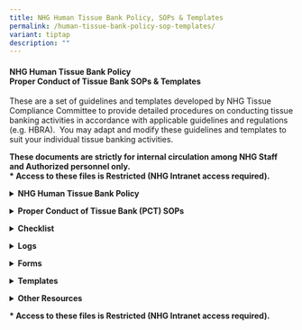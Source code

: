 ```yaml
---
title: NHG Human Tissue Bank Policy, SOPs & Templates
permalink: /human-tissue-bank-policy-sop-templates/
variant: tiptap
description: ""
---
```

<h4><strong>NHG Human Tissue Bank Policy</strong><br><strong>Proper Conduct of Tissue Bank SOPs &amp; Templates</strong></h4>
<p>These are a set of guidelines and templates developed by NHG Tissue Compliance
Committee to provide detailed procedures on conducting tissue banking activities
in accordance with applicable guidelines and regulations (e.g. HBRA).&nbsp;
You may adapt and modify these guidelines and templates to suit your individual
tissue banking activities.</p>
<p><strong>These documents are strictly for internal circulation among NHG Staff and Authorized personnel only.</strong>
<br><strong>* Access to these files is Restricted (NHG Intranet access required).</strong>
</p>
<p></p>
<div data-type="detailGroup" class="isomer-accordion-group isomer-accordion isomer-accordion-white">
<details class="isomer-details">
<summary><strong>NHG Human Tissue Bank Policy</strong>
</summary>
<div data-type="detailsContent" class="isomer-details-content">
<p><a href="https://mynhg.nhg.com.sg/dept/RCU/_layouts/15/guestaccess.aspx?guestaccesstoken=TOWwLxxqKgiYSOah%2bHdecyAt2c%2fOiTIwyrGz3yVTTek%3d&amp;docid=2_1bb1f0d446b0c4ac8b6c75d1426a58b3e&amp;rev=1" rel="noopener noreferrer nofollow" target="_blank"><u>1601-A02&nbsp;NHG&nbsp;Policy&nbsp;for&nbsp;Tissue&nbsp;Banks</u></a>
</p>
<p></p>
</div>
</details>
</div>
<p></p>
<div data-type="detailGroup" class="isomer-accordion-group isomer-accordion isomer-accordion-white">
<details class="isomer-details">
<summary><strong>Proper Conduct of Tissue Bank (PCT) SOPs</strong>
</summary>
<div data-type="detailsContent" class="isomer-details-content">
<p><a href="https://mynhg.nhg.com.sg/dept/RCU/Shared%20Library/Tissue%20Banking/NHG%20Proper%20Conduct%20of%20Tissue%20Bank%20(1500)%20SOPs%20%26%20guidance%20documents/1501-A01%20Prep%20Maintaining%20and%20Communicating%20PCT%20SOPs.pdf" rel="noopener noreferrer nofollow" target="_blank"><u>1501-A01&nbsp;Prep&nbsp;Maintaining&nbsp;and&nbsp;Communicating&nbsp;PCT&nbsp;SOPs</u></a>
</p>
<p><a href="https://mynhg.nhg.com.sg/dept/RCU/Shared%20Library/Tissue%20Banking/NHG%20Proper%20Conduct%20of%20Tissue%20Bank%20(1500)%20SOPs%20%26%20guidance%20documents/1501-A02%20Responsibilities%20of%20the%20Tissue%20Bank%20and%20Tissue%20Collection%20Team.pdf" rel="noopener noreferrer nofollow" target="_blank"><u>1501-A02&nbsp;Responsibilities&nbsp;of&nbsp;the&nbsp;Tissue&nbsp;Bank and Tissue Collection Team</u></a>
</p>
<p><a href="https://mynhg.nhg.com.sg/dept/RCU/Shared%20Library/Tissue%20Banking/NHG%20Proper%20Conduct%20of%20Tissue%20Bank%20(1500)%20SOPs%20%26%20guidance%20documents/1501-A03%20Training%20and%20Education.pdf" rel="noopener noreferrer nofollow" target="_blank"><u>1501-A03&nbsp;Training&nbsp;and&nbsp;Education</u></a>
</p>
<p><a href="https://mynhg.nhg.com.sg/dept/RCU/Shared%20Library/Tissue%20Banking/NHG%20Proper%20Conduct%20of%20Tissue%20Bank%20(1500)%20SOPs%20%26%20guidance%20documents/1501-B01%20Pre%20Initiation%20of%20Tissue%20Banking%20Activities.pdf" rel="noopener noreferrer nofollow" target="_blank"><u>1501-B01&nbsp;Pre-Initiation&nbsp;of&nbsp;Tissue&nbsp;Banking&nbsp;Activities</u></a>
</p>
<p><a href="https://mynhg.nhg.com.sg/dept/RCU/Shared%20Library/Tissue%20Banking/NHG%20Proper%20Conduct%20of%20Tissue%20Bank%20(1500)%20SOPs%20%26%20guidance%20documents/1501-B02%20Interaction%20with%20the%20NHG%20TCC.pdf" rel="noopener noreferrer nofollow" target="_blank"><u>1501-B02&nbsp;Interaction&nbsp;with&nbsp;NHG&nbsp;Tissue&nbsp;Compliance&nbsp;Committee</u></a>
</p>
<p><a href="https://mynhg.nhg.com.sg/dept/RCU/Shared%20Library/Tissue%20Banking/NHG%20Proper%20Conduct%20of%20Tissue%20Bank%20(1500)%20SOPs%20%26%20guidance%20documents/1501-B03%20Documentation.pdf" rel="noopener noreferrer nofollow" target="_blank"><u>1501-B03&nbsp;Documentation</u></a>
</p>
<p><a href="https://mynhg.nhg.com.sg/dept/RCU/Shared%20Library/Tissue%20Banking/NHG%20Proper%20Conduct%20of%20Tissue%20Bank%20(1500)%20SOPs%20%26%20guidance%20documents/1501-B04%20Quality%20Management%20of%20Tissue%20Banks%20and%20Tissue%20Collections.pdf" rel="noopener noreferrer nofollow" target="_blank"><u>1501-B04&nbsp;Quality Management&nbsp;of&nbsp;Tissue&nbsp;Banks and Tissue Collections</u></a>
</p>
<p><a href="https://mynhg.nhg.com.sg/dept/RCU/Shared%20Library/Tissue%20Banking/NHG%20Proper%20Conduct%20of%20Tissue%20Bank%20(1500)%20SOPs%20%26%20guidance%20documents/1501-B05%20Data%20Management.pdf" rel="noopener noreferrer nofollow" target="_blank"><u>1501-B05&nbsp;Data&nbsp;Management</u></a>
</p>
<p><a href="https://mynhg.nhg.com.sg/dept/RCU/Shared%20Library/Tissue%20Banking/NHG%20Proper%20Conduct%20of%20Tissue%20Bank%20(1500)%20SOPs%20%26%20guidance%20documents/1501-B06%20Release%20of%20Tissue%20Specimens.pdf" rel="noopener noreferrer nofollow" target="_blank"><u>1501-B06&nbsp;Release&nbsp;of&nbsp;Tissue&nbsp;Specimens</u></a>
</p>
<p><a href="https://mynhg.nhg.com.sg/dept/RCU/Shared%20Library/Tissue%20Banking/NHG%20Proper%20Conduct%20of%20Tissue%20Bank%20(1500)%20SOPs%20%26%20guidance%20documents/1501-B07%20Closure%20of%20Tissue%20Bank%20and%20or%20Tissue%20Collection.pdf" rel="noopener noreferrer nofollow" target="_blank"><u>1501-B07&nbsp;Closure&nbsp;of&nbsp;Tissue&nbsp;Bank and or Tissue Collection</u></a>
</p>
<p><a href="https://mynhg.nhg.com.sg/dept/RCU/Shared%20Library/Tissue%20Banking/NHG%20Proper%20Conduct%20of%20Tissue%20Bank%20(1500)%20SOPs%20%26%20guidance%20documents/1501-C01%20Informed%20Consent%20Form%20and%20Process%20Requirements.pdf" rel="noopener noreferrer nofollow" target="_blank"><u>1501-C01&nbsp;Informed&nbsp;Consent Form and Process Requirements</u></a>
</p>
<p><a href="https://mynhg.nhg.com.sg/dept/RCU/Shared%20Library/Tissue%20Banking/NHG%20Proper%20Conduct%20of%20Tissue%20Bank%20(1500)%20SOPs%20%26%20guidance%20documents/1501-C02%20Donor%20Recruitment.pdf" rel="noopener noreferrer nofollow" target="_blank"><u>1501-C02&nbsp;Donor&nbsp;Recruitment</u></a>
</p>
<p><a href="https://mynhg.nhg.com.sg/dept/RCU/Shared%20Library/Tissue%20Banking/NHG%20Proper%20Conduct%20of%20Tissue%20Bank%20(1500)%20SOPs%20%26%20guidance%20documents/1501-C03%20Donor%20Management.pdf" rel="noopener noreferrer nofollow" target="_blank"><u>1501-C03&nbsp;Donor&nbsp;Management</u></a>
</p>
<p><a href="https://mynhg.nhg.com.sg/dept/RCU/Shared%20Library/Tissue%20Banking/NHG%20Proper%20Conduct%20of%20Tissue%20Bank%20(1500)%20SOPs%20%26%20guidance%20documents/1501-C04%20Management%20of%20Incidental%20Findings.pdf" rel="noopener noreferrer nofollow" target="_blank"><u>1501-C04&nbsp;Management&nbsp;of&nbsp;Incidental&nbsp;Findings</u></a>
</p>
<p><a href="https://mynhg.nhg.com.sg/dept/RCU/Shared%20Library/Tissue%20Banking/NHG%20Proper%20Conduct%20of%20Tissue%20Bank%20(1500)%20SOPs%20%26%20guidance%20documents/1501-C05%20Human%20Tissue%20Specimen%20Management.pdf" rel="noopener noreferrer nofollow" target="_blank"><u>1501-C05&nbsp;Human&nbsp;Tissue&nbsp;Specimen</u></a>
</p>
<p></p>
</div>
</details>
</div>
<p></p>
<div data-type="detailGroup" class="isomer-accordion-group isomer-accordion isomer-accordion-white">
<details class="isomer-details">
<summary><strong>Checklist</strong>
</summary>
<div data-type="detailsContent" class="isomer-details-content">
<p><a href="https://mynhg.nhg.com.sg/dept/RCU/Shared%20Library/Tissue%20Banking/NHG%20Proper%20Conduct%20of%20Tissue%20Bank%20Forms%20and%20Templates/1502-01%20NHG%20Tissue%20Bank%20and%20Tissue%20Collection%20Review%20Checklist.docx" rel="noopener noreferrer nofollow" target="_blank"><u>1502-01&nbsp;NHG&nbsp;Tissue&nbsp;Bank&nbsp;Review&nbsp;Checklist</u></a>
</p>
<p><a href="https://mynhg.nhg.com.sg/dept/RCU/Shared%20Library/Tissue%20Banking/NHG%20Proper%20Conduct%20of%20Tissue%20Bank%20Forms%20and%20Templates/1502-02%20Eligibility%20Checklist.docx" rel="noopener noreferrer nofollow" target="_blank"><u>1502-02&nbsp;Eligibility&nbsp;Checklist</u></a>
</p>
<p><a href="https://mynhg.nhg.com.sg/dept/RCU/Shared%20Library/Tissue%20Banking/NHG%20Proper%20Conduct%20of%20Tissue%20Bank%20Forms%20and%20Templates/1502-03%20Tissue%20Bank%20and%20or%20Tissue%20Collection%20Closure%20Checklist_V1.0_12Nov2024.docx" rel="noopener nofollow" target="_blank">1502-03 Tissue Bank and or Tissue Collection Closure Checklist</a>
</p>
</div>
</details>
</div>
<p></p>
<div data-type="detailGroup" class="isomer-accordion-group isomer-accordion isomer-accordion-white">
<details class="isomer-details">
<summary><strong>Logs</strong>
</summary>
<div data-type="detailsContent" class="isomer-details-content">
<p><a href="https://mynhg.nhg.com.sg/dept/RCU/Shared%20Library/Tissue%20Banking/NHG%20Proper%20Conduct%20of%20Tissue%20Bank%20Forms%20and%20Templates/1503-01%20Tissue%20Responsibility%20and%20Delegation%20Log.docx" rel="noopener noreferrer nofollow" target="_blank"><u>1503-01 Tissue Responsibility and Delegation Log</u></a>
</p>
<p><a href="https://mynhg.nhg.com.sg/dept/RCU/Shared%20Library/Tissue%20Banking/NHG%20Proper%20Conduct%20of%20Tissue%20Bank%20Forms%20and%20Templates/1503-02%20Tissue%20Bank%20SOP%20Communication%20Log.docx" rel="noopener noreferrer nofollow" target="_blank"><u>1503-02&nbsp;Tissue&nbsp;Bank&nbsp;SOP&nbsp;Communication&nbsp;Log</u></a>
</p>
<p><a href="https://mynhg.nhg.com.sg/dept/rcu/Shared%20Library/Tissue%20Banking/NHG%20Proper%20Conduct%20of%20Tissue%20Bank%20(1500)/Forms%20and%20Templates/1503-03%20Donor%20Screening%20and%20Enrollment%20Log.docx" rel="noopener noreferrer nofollow" target="_blank"><u>1503-03&nbsp;Donor&nbsp;Screening&nbsp;and&nbsp;Enrollment&nbsp;Log</u></a>
</p>
<p><a href="https://mynhg.nhg.com.sg/dept/rcu/Shared%20Library/Tissue%20Banking/NHG%20Proper%20Conduct%20of%20Tissue%20Bank%20(1500)/Forms%20and%20Templates/1503-04%20Donor%20Identification%20log.docx" rel="noopener noreferrer nofollow" target="_blank"><u>1503-04&nbsp;Donor&nbsp;Identification&nbsp;log</u></a>
</p>
<p><a href="https://mynhg.nhg.com.sg/dept/rcu/Shared%20Library/Tissue%20Banking/NHG%20Proper%20Conduct%20of%20Tissue%20Bank%20(1500)/Forms%20and%20Templates/1503-05%20Speciment%20Inventory%20Log.docx" rel="noopener noreferrer nofollow" target="_blank"><u>1503-05&nbsp;Specimen&nbsp;Inventory&nbsp;Log</u></a>
</p>
<p><a href="https://mynhg.nhg.com.sg/dept/rcu/Shared%20Library/Tissue%20Banking/NHG%20Proper%20Conduct%20of%20Tissue%20Bank%20(1500)/Forms%20and%20Templates/1503-06%20Temperature%20Log.docx" rel="noopener noreferrer nofollow" target="_blank"><u>1503-06&nbsp;Temperature&nbsp;Log</u></a>
</p>
<p><a href="https://mynhg.nhg.com.sg/dept/rcu/Shared%20Library/Tissue%20Banking/NHG%20Proper%20Conduct%20of%20Tissue%20Bank%20(1500)/Forms%20and%20Templates/1503-07%20Specimen%20Destruction%20Log.docx" rel="noopener noreferrer nofollow" target="_blank"><u>1503-07&nbsp;Specimen&nbsp;Destruction&nbsp;Log</u></a>
</p>
<p><a href="https://mynhg.nhg.com.sg/dept/rcu/Shared%20Library/Tissue%20Banking/NHG%20Proper%20Conduct%20of%20Tissue%20Bank%20(1500)/Forms%20and%20Templates/1503-08%20Tissue%20Team%20Meeting%20Attendance%20Log.docx" rel="noopener noreferrer nofollow" target="_blank"><u>1503-08 Tissue Team Meeting Attendance Log</u></a>
</p>
<p><a href="https://mynhg.nhg.com.sg/dept/rcu/Shared%20Library/Tissue%20Banking/NHG%20Proper%20Conduct%20of%20Tissue%20Bank%20(1500)/Forms%20and%20Templates/1503-09%20Human%20Tissue%20Informed%20Consent%20Form%20Information%20Tracking%20Log.docx" rel="noopener noreferrer nofollow" target="_blank"><u>1503-09&nbsp;Human&nbsp;Tissue&nbsp;Informed&nbsp;Consent&nbsp;Form&nbsp;Information&nbsp;Tracking&nbsp;Log</u></a>
</p>
<p><a href="https://mynhg.nhg.com.sg/dept/rcu/Shared%20Library/Tissue%20Banking/NHG%20Proper%20Conduct%20of%20Tissue%20Bank%20(1500)/Forms%20and%20Templates/1503-10%20Untoward%20Occurrence%20and%20Serious%20Adverse%20Event%20Tracking%20Log.docx" rel="noopener noreferrer nofollow" target="_blank"><u>1503-10 Untoward Occurrence/ Serious Adverse Event Tracking Log</u></a>
</p>
<p><a href="https://mynhg.nhg.com.sg/dept/rcu/Shared%20Library/Tissue%20Banking/NHG%20Proper%20Conduct%20of%20Tissue%20Bank%20(1500)/Forms%20and%20Templates/1503-11%20Non-compliance%20Tracking%20Log.docx" rel="noopener noreferrer nofollow" target="_blank"><u>1503-11 Non-Compliance / Protocol Deviation Tracking Log</u></a>
</p>
<p></p>
</div>
</details>
</div>
<p></p>
<div data-type="detailGroup" class="isomer-accordion-group isomer-accordion isomer-accordion-white">
<details class="isomer-details">
<summary><strong>Forms</strong>
</summary>
<div data-type="detailsContent" class="isomer-details-content">
<p><a href="https://mynhg.nhg.com.sg/dept/rcu/Shared%20Library/Tissue%20Banking/NHG%20Proper%20Conduct%20of%20Tissue%20Bank%20(1500)/Forms%20and%20Templates/1504-02%20Training%20Record%20Form.doc" rel="noopener noreferrer nofollow" target="_blank"><u>1504-02&nbsp;Training&nbsp;Record&nbsp;Form</u></a>
</p>
<p><a href="https://mynhg.nhg.com.sg/dept/rcu/Shared%20Library/Tissue%20Banking/NHG%20Proper%20Conduct%20of%20Tissue%20Bank%20(1500)/Forms%20and%20Templates/1504-03%20Laboratory%20Request%20Form.docx" rel="noopener noreferrer nofollow" target="_blank"><u>1504-03&nbsp;Laboratory&nbsp;Request&nbsp;Form</u></a>
</p>
<p><a href="https://mynhg.nhg.com.sg/dept/rcu/Shared%20Library/Tissue%20Banking/NHG%20Proper%20Conduct%20of%20Tissue%20Bank%20(1500)/Forms%20and%20Templates/1504-04%20Tissue%20Specimen%20Request%20Form.docx" rel="noopener noreferrer nofollow" target="_blank"><u>1504-04&nbsp;Tissue&nbsp;Specimen&nbsp;Request&nbsp;Form</u></a>
</p>
<p><a href="https://mynhg.nhg.com.sg/dept/rcu/Shared%20Library/Tissue%20Banking/NHG%20Proper%20Conduct%20of%20Tissue%20Bank%20(1500)/Forms%20and%20Templates/1504-05%20Tissue%20Specimen%20Retrieval%20Form.docx" rel="noopener noreferrer nofollow" target="_blank"><u>1504-05&nbsp;Tissue Specimen Retrieval&nbsp;Form</u></a>
</p>
<p><a href="https://mynhg.nhg.com.sg/dept/rcu/Shared%20Library/Tissue%20Banking/NHG%20Proper%20Conduct%20of%20Tissue%20Bank%20(1500)/Forms%20and%20Templates/1504-06%20Withdrawal%20of%20Participation%20Form.docx" rel="noopener noreferrer nofollow" target="_blank"><u>1504-06&nbsp;Withdrawal&nbsp;of&nbsp;Participation&nbsp;Form</u></a>
</p>
<p><a href="https://mynhg.nhg.com.sg/dept/rcu/Shared%20Library/Tissue%20Banking/NHG%20Proper%20Conduct%20of%20Tissue%20Bank%20(1500)/Forms%20and%20Templates/1504-07%20Custodian%20Self%20Assessment%20Form.docx" rel="noopener noreferrer nofollow" target="_blank"><u>1504-07&nbsp;Custodian&nbsp;Self-Assessment&nbsp;Form</u></a>
</p>
<p><a href="https://mynhg.nhg.com.sg/dept/rcu/Shared%20Library/Tissue%20Banking/NHG%20Proper%20Conduct%20of%20Tissue%20Bank%20(1500)/Forms%20and%20Templates/1504-08%20Tissue%20Collection%20Activity%20Self%20Assessment%20Form.docx" rel="noopener noreferrer nofollow" target="_blank"><u>1504-08&nbsp;Tissue&nbsp;Collection&nbsp;Activity&nbsp;Self-Assessment&nbsp;Form</u></a>
</p>
<p></p>
</div>
</details>
</div>
<p></p>
<div data-type="detailGroup" class="isomer-accordion-group isomer-accordion isomer-accordion-white">
<details class="isomer-details">
<summary><strong>Templates</strong>
</summary>
<div data-type="detailsContent" class="isomer-details-content">
<p><a href="https://mynhg.nhg.com.sg/dept/rcu/Shared%20Library/Tissue%20Banking/NHG%20Proper%20Conduct%20of%20Tissue%20Bank%20(1500)/Forms%20and%20Templates/1505-01%20Tissue%20File%20Contents%20Template.docx" rel="noopener noreferrer nofollow" target="_blank"><u>1505-01 Tissue File Contents Template</u></a>
</p>
<p><a href="https://mynhg.nhg.com.sg/dept/rcu/Shared%20Library/Tissue%20Banking/NHG%20Proper%20Conduct%20of%20Tissue%20Bank%20(1500)/Forms%20and%20Templates/1505-02%20Corrective%20Action%20and%20Preventive%20Action%20Plan%20(CAPA)%20Template.docx" rel="noopener noreferrer nofollow" target="_blank"><u>1505-02&nbsp;Corrective&nbsp;Action&nbsp;and&nbsp;Preventive&nbsp;Action&nbsp;Plan&nbsp;(CAPA)&nbsp;Template</u></a>
</p>
<p><a href="https://mynhg.nhg.com.sg/dept/rcu/Shared%20Library/Tissue%20Banking/NHG%20Proper%20Conduct%20of%20Tissue%20Bank%20(1500)/Forms%20and%20Templates/1505-03%20Letter%20of%20Undertaking%20for%20Leftover%20Tissues%20template.docx" rel="noopener noreferrer nofollow" target="_blank"><u>1505-03 Letter of Undertaking for Leftover Tissues</u></a>
</p>
<p></p>
</div>
</details>
</div>
<p></p>
<div data-type="detailGroup" class="isomer-accordion-group isomer-accordion isomer-accordion-white">
<details class="isomer-details">
<summary><strong>Other Resources</strong>
</summary>
<div data-type="detailsContent" class="isomer-details-content">
<p><a href="https://mynhg.nhg.com.sg/dept/rcu/Shared%20Library/Tissue%20Banking/NHG%20Proper%20Conduct%20of%20Tissue%20Bank%20(1500)/1506-01%20NHG%20Information%20Sheet%20for%20Tissue%20Donors%20(Incidental%20Finding).pdf" rel="noopener noreferrer nofollow" target="_blank"><u>1506-01&nbsp;NHG&nbsp;Information&nbsp;Sheet&nbsp;for&nbsp;Tissue&nbsp;Donors&nbsp;(Incidental&nbsp;Finding)</u></a>
</p>
<p><a href="https://mynhg.nhg.com.sg/dept/rcu/Shared%20Library/Tissue%20Banking/NHG%20Proper%20Conduct%20of%20Tissue%20Bank%20(1500)/1506-02%20A%20quick%20guide%20for%20setting%20up%20and%20managing%20a%20tissue%20bank.pdf" rel="noopener noreferrer nofollow" target="_blank"><u>1506-02&nbsp;A Quick&nbsp;Guide&nbsp;for&nbsp;Setting&nbsp;Up and Managing a&nbsp;Tissue&nbsp;Bank</u></a>
</p>
<p><a href="https://mynhg.nhg.com.sg/dept/rcu/Shared%20Library/Tissue%20Banking/NHG%20Proper%20Conduct%20of%20Tissue%20Bank%20(1500)/1506-03%20Witness%20requirement%20flow%20chart.pdf" rel="noopener noreferrer nofollow" target="_blank"><u>1506-03&nbsp;Witness&nbsp;requirement&nbsp;flow&nbsp;chart</u></a>
</p>
<p><a href="https://mynhg.nhg.com.sg/dept/rcu/Shared%20Library/Tissue%20Banking/NHG%20Proper%20Conduct%20of%20Tissue%20Bank%20(1500)/1506-04%20HBRA%20Human%20Tissue%20Banking%20regulations%20and%20NHG%20Tissue%20Bank%20Policies%20Index.pdf" rel="noopener noreferrer nofollow" target="_blank"><u>1506-04 HBRA Human Tissue Banking regulations and NHG Tissue Bank Policies Index</u></a>
</p>
<p><a href="https://www.research.nhg.com.sg/wps/wcm/connect/cb5a007d-b536-499a-8a07-16863bcff795/1506-05+Guidance+To+Store+And+Use+Leftover+Human+Tissue+for+Future+Research.pdf?MOD=AJPERES&amp;CVID=nJSY8Fi&amp;CVID=nJSY8Fi&amp;CVID=nJSY8Fi&amp;CVID=nJSY8Fi&amp;CVID=nJSY8Fi&amp;CVID=nJSY8Fi&amp;CVID=nJSY8Fi&amp;CVID=nJSY8Fi&amp;CVID=nJSY8Fi" rel="noopener noreferrer nofollow" target="_blank"><u>1506-05 NHG Guidance To Store And Use Leftover Human Tissue for Future Research</u></a>
</p>
<p><a href="https://mynhg.nhg.com.sg/dept/rcu/Shared%20Library/Tissue%20Banking/NHG%20Proper%20Conduct%20of%20Tissue%20Bank%20(1500)/1506-06%20Introduction%20to%20Tissue%20Bank%20Quality%20Management%20Audit.pdf" rel="noopener noreferrer nofollow" target="_blank"><u>1506-06 Introduction to Tissue Bank Quality Management Audit</u></a>&nbsp;</p>
<p><a href="https://mynhg.nhg.com.sg/dept/rcu/Shared%20Library/Tissue%20Banking/NHG%20Proper%20Conduct%20of%20Tissue%20Bank%20(1500)/1506-07%20Introduction%20to%20Tissue%20Bank%20Quality%20Management%20Site%20Initiation%20Visit.pdf" rel="noopener noreferrer nofollow" target="_blank"><u>1506-07 Introduction to Tissue Quality Management Site Initiation Visit</u></a>
</p>
<p></p>
</div>
</details>
</div>
<p></p>
<p><strong>* Access to these files is Restricted (NHG Intranet access required).</strong>
</p>
<p></p>
<p></p>
<p></p>
<p></p>
<p></p>
<p></p>
<p></p>
<p></p>
<p></p>
<p></p>
<p></p>
<p></p>
<p></p>
<p></p>
<p></p>
<p></p>
<p></p>
<p></p>
<p></p>
<p></p>
<p></p>